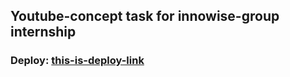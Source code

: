 ## Youtube-concept task for innowise-group internship

### Deploy: [this-is-deploy-link](https://joyful-bubblegum-149dc1.netlify.app/)
